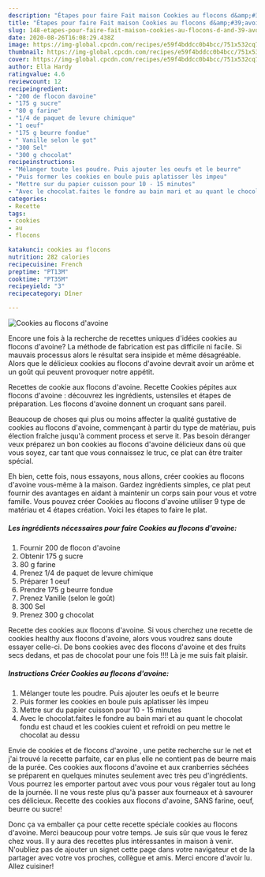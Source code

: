 ```yaml
---
description: "Étapes pour faire Fait maison Cookies au flocons d&amp;#39;avoine"
title: "Étapes pour faire Fait maison Cookies au flocons d&amp;#39;avoine"
slug: 148-etapes-pour-faire-fait-maison-cookies-au-flocons-d-and-39-avoine
date: 2020-08-26T16:08:29.438Z
image: https://img-global.cpcdn.com/recipes/e59f4bddcc0b4bcc/751x532cq70/cookies-au-flocons-davoine-photo-principale-de-la-recette.jpg
thumbnail: https://img-global.cpcdn.com/recipes/e59f4bddcc0b4bcc/751x532cq70/cookies-au-flocons-davoine-photo-principale-de-la-recette.jpg
cover: https://img-global.cpcdn.com/recipes/e59f4bddcc0b4bcc/751x532cq70/cookies-au-flocons-davoine-photo-principale-de-la-recette.jpg
author: Ella Hardy
ratingvalue: 4.6
reviewcount: 12
recipeingredient:
- "200 de flocon davoine"
- "175 g sucre"
- "80 g farine"
- "1/4 de paquet de levure chimique"
- "1 oeuf"
- "175 g beurre fondue"
- " Vanille selon le got"
- "300 Sel"
- "300 g chocolat"
recipeinstructions:
- "Mélanger toute les poudre. Puis ajouter les oeufs et le beurre"
- "Puis former les cookies en boule puis aplatisser lès impeu"
- "Mettre sur du papier cuisson pour 10 - 15 minutes"
- "Avec le chocolat.faites le fondre au bain mari et au quant le chocolat fondu est chaud et les cookies cuient et refroidi on peu mettre le chocolat au dessu"
categories:
- Recette
tags:
- cookies
- au
- flocons

katakunci: cookies au flocons 
nutrition: 282 calories
recipecuisine: French
preptime: "PT13M"
cooktime: "PT35M"
recipeyield: "3"
recipecategory: Dîner

---
```



![Cookies au flocons d&#39;avoine](https://img-global.cpcdn.com/recipes/e59f4bddcc0b4bcc/751x532cq70/cookies-au-flocons-davoine-photo-principale-de-la-recette.jpg)

Encore une fois à la recherche de recettes uniques d'idées cookies au flocons d&#39;avoine? La méthode de fabrication est pas difficile ni facile. Si mauvais processus alors le résultat sera insipide et même désagréable. Alors que le délicieux cookies au flocons d&#39;avoine devrait avoir un arôme et un goût qui peuvent provoquer notre appétit.

Recettes de cookie aux flocons d&#39;avoine. Recette Cookies pépites aux flocons d&#39;avoine : découvrez les ingrédients, ustensiles et étapes de préparation. Les flocons d&#39;avoine donnent un croquant sans pareil.

Beaucoup de choses qui plus ou moins affecter la qualité gustative de cookies au flocons d&#39;avoine, commençant à partir du type de matériau, puis élection fraîche jusqu'à comment process et serve it. Pas besoin déranger veux préparez un bon cookies au flocons d&#39;avoine délicieux dans où que vous soyez, car tant que vous connaissez le truc, ce plat can être traiter spécial.


Eh bien, cette fois, nous essayons, nous allons, créer cookies au flocons d&#39;avoine vous-même à la maison. Gardez ingrédients simples, ce plat peut fournir des avantages en aidant à maintenir un corps sain pour vous et votre famille. Vous pouvez créer Cookies au flocons d&#39;avoine utiliser 9 type de matériau et 4 étapes création. Voici les étapes to faire le plat.

<!--inarticleads1-->

##### Les ingrédients nécessaires pour faire Cookies au flocons d&#39;avoine:

1. Fournir 200 de flocon d&#39;avoine
1. Obtenir 175 g sucre
1.  80 g farine
1. Prenez 1/4 de paquet de levure chimique
1. Préparer 1 oeuf
1. Prendre 175 g beurre fondue
1. Prenez  Vanille (selon le goût)
1.  300 Sel
1. Prenez 300 g chocolat


Recette des cookies aux flocons d&#39;avoine. Si vous cherchez une recette de cookies healthy aux flocons d&#39;avoine, alors vous voudrez sans doute essayer celle-ci. De bons cookies avec des flocons d&#39;avoine et des fruits secs dedans, et pas de chocolat pour une fois !!!! Là je me suis fait plaisir. 

<!--inarticleads2-->

##### Instructions Créer Cookies au flocons d&#39;avoine:

1. Mélanger toute les poudre. Puis ajouter les oeufs et le beurre
1. Puis former les cookies en boule puis aplatisser lès impeu
1. Mettre sur du papier cuisson pour 10 - 15 minutes
1. Avec le chocolat.faites le fondre au bain mari et au quant le chocolat fondu est chaud et les cookies cuient et refroidi on peu mettre le chocolat au dessu


Envie de cookies et de flocons d&#39;avoine , une petite recherche sur le net et j&#39;ai trouvé la recette parfaite, car en plus elle ne contient pas de beurre mais de la purée. Ces cookies aux flocons d&#39;avoine et aux cranberries séchées se préparent en quelques minutes seulement avec très peu d&#39;ingrédients. Vous pourrez les emporter partout avec vous pour vous régaler tout au long de la journée. Il ne vous reste plus qu&#39;à passer aux fourneaux et à savourer ces délicieux. Recette des cookies aux flocons d&#39;avoine, SANS farine, oeuf, beurre ou sucre! 


Donc ça va emballer ça pour cette recette spéciale cookies au flocons d&#39;avoine. Merci beaucoup pour votre temps. Je suis sûr que vous le ferez chez vous. Il y aura des recettes plus  intéressantes in maison à venir. N'oubliez pas de ajouter un signet cette page dans votre navigateur et de la partager avec votre vos proches, collègue et amis. Merci encore d'avoir lu. Allez cuisiner!
